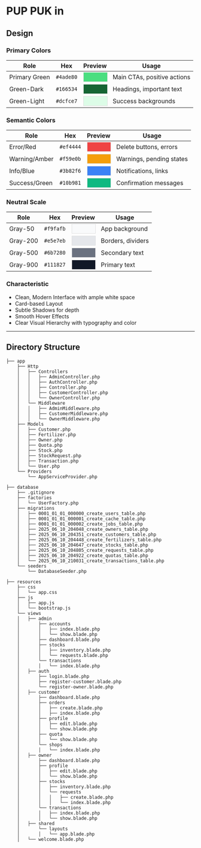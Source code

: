 # PUP PUK in

## Design

### Primary Colors
| Role               | Hex       | Preview                          | Usage                     |
|--------------------|-----------|----------------------------------|---------------------------|
| Primary Green      | `#4ade80` | <div style="background:#4ade80; width:100%; height:24px; border:1px solid #ddd;"></div> | Main CTAs, positive actions |
| Green-Dark         | `#166534` | <div style="background:#166534; width:100%; height:24px; border:1px solid #ddd;"></div> | Headings, important text |
| Green-Light        | `#dcfce7` | <div style="background:#dcfce7; width:100%; height:24px; border:1px solid #ddd;"></div> | Success backgrounds |

### Semantic Colors
| Role               | Hex       | Preview                          | Usage                     |
|--------------------|-----------|----------------------------------|---------------------------|
| Error/Red          | `#ef4444` | <div style="background:#ef4444; width:100%; height:24px; border:1px solid #ddd;"></div> | Delete buttons, errors |
| Warning/Amber      | `#f59e0b` | <div style="background:#f59e0b; width:100%; height:24px; border:1px solid #ddd;"></div> | Warnings, pending states |
| Info/Blue          | `#3b82f6` | <div style="background:#3b82f6; width:100%; height:24px; border:1px solid #ddd;"></div> | Notifications, links |
| Success/Green      | `#10b981` | <div style="background:#10b981; width:100%; height:24px; border:1px solid #ddd;"></div> | Confirmation messages |

### Neutral Scale
| Role               | Hex       | Preview                          | Usage                     |
|--------------------|-----------|----------------------------------|---------------------------|
| Gray-50            | `#f9fafb` | <div style="background:#f9fafb; width:100%; height:24px; border:1px solid #ddd;"></div> | App background |
| Gray-200           | `#e5e7eb` | <div style="background:#e5e7eb; width:100%; height:24px; border:1px solid #ddd;"></div> | Borders, dividers |
| Gray-500           | `#6b7280` | <div style="background:#6b7280; width:100%; height:24px; border:1px solid #ddd;"></div> | Secondary text |
| Gray-900           | `#111827` | <div style="background:#111827; width:100%; height:24px; border:1px solid #ddd;"></div> | Primary text |

### Characteristic
- Clean, Modern Interface with ample white space
- Card-based Layout 
- Subtle Shadows for depth
- Smooth Hover Effects 
- Clear Visual Hierarchy with typography and color

---



## Directory Structure
```
├── app
    ├── Http
    │   ├── Controllers
    │   │   ├── AdminController.php
    │   │   ├── AuthController.php
    │   │   ├── Controller.php
    │   │   ├── CustomerController.php
    │   │   └── OwnerController.php
    │   └── Middleware
    │   │   ├── AdminMiddleware.php
    │   │   ├── CustomerMiddleware.php
    │   │   └── OwnerMiddleware.php
    ├── Models
    │   ├── Customer.php
    │   ├── Fertilizer.php
    │   ├── Owner.php
    │   ├── Quota.php
    │   ├── Stock.php
    │   ├── StockRequest.php
    │   ├── Transaction.php
    │   └── User.php
    └── Providers
        └── AppServiceProvider.php

├── database
    ├── .gitignore
    ├── factories
    │   └── UserFactory.php
    ├── migrations
    │   ├── 0001_01_01_000000_create_users_table.php
    │   ├── 0001_01_01_000001_create_cache_table.php
    │   ├── 0001_01_01_000002_create_jobs_table.php
    │   ├── 2025_06_10_204048_create_owners_table.php
    │   ├── 2025_06_10_204351_create_customers_table.php
    │   ├── 2025_06_10_204448_create_fertilizers_table.php
    │   ├── 2025_06_10_204647_create_stocks_table.php
    │   ├── 2025_06_10_204805_create_requests_table.php
    │   ├── 2025_06_10_204922_create_quotas_table.php
    │   └── 2025_06_10_210031_create_transactions_table.php
    └── seeders
        └── DatabaseSeeder.php
        
├── resources
    ├── css
    │   └── app.css
    ├── js
    │   ├── app.js
    │   └── bootstrap.js
    └── views
    │   ├── admin
    │       ├── accounts
    │       │   ├── index.blade.php
    │       │   └── show.blade.php
    │       ├── dashboard.blade.php
    │       ├── stocks
    │       │   ├── inventory.blade.php
    │       │   └── requests.blade.php
    │       └── transactions
    │       │   └── index.blade.php
    │   ├── auth
    │       ├── login.blade.php
    │       ├── register-customer.blade.php
    │       └── register-owner.blade.php
    │   ├── customer
    │       ├── dashboard.blade.php
    │       ├── orders
    │       │   ├── create.blade.php
    │       │   ├── index.blade.php
    │       ├── profile
    │       │   ├── edit.blade.php
    │       │   └── show.blade.php
    │       ├── quota
    │       │   └── show.blade.php
    │       └── shops
    │       │   └── index.blade.php
    │   ├── owner
    │       ├── dashboard.blade.php
    │       ├── profile
    │       │   ├── edit.blade.php
    │       │   └── show.blade.php
    │       ├── stocks
    │       │   ├── inventory.blade.php
    │       │   └── requests
    │       │   │   ├── create.blade.php
    │       │   │   └── index.blade.php
    │       └── transactions
    │       │   ├── index.blade.php
    │       │   └── show.blade.php
    │   ├── shared
    │       └── layouts
    │       │   └── app.blade.php
    │   └── welcome.blade.php
```